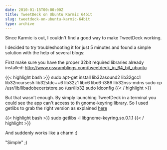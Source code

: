 ```yaml
---
date: 2010-01-15T00:00:00Z
title: TweetDeck on Ubuntu Karmic 64bit
slug: tweetdeck-on-ubuntu-karmic-64bit
type: archive
---
```


Since Karmic is out, I couldn't find a good way to make TweetDeck working.

I decided to try troubleshooting it for just 5 minutes and found a simple solution with the help of several blogs:

First make sure you have the proper 32bit required libraries already installed: <http://www.ossramblings.com/tweetdeck_in_64_bit_ubuntu>

{{< highlight bash >}}
sudo apt-get install lib32asound2 lib32gcc1 lib32ncurses5 lib32stdc++6 lib32z1 libc6 libc6-i386 lib32nss-mdns
sudo cp /usr/lib/libadobecertstore.so /usr/lib32
sudo ldconfig
{{< / highlight >}}

But that wasn't enough. By simply launching TweetDeck in a terminal you could see the app can't access to th gnome-keyring library. So I used getlibs to grab the right version as explained [here](http://ubuntuforums.org/archive/index.php/t-956824.html)

{{< highlight bash >}}
sudo getlibs -l libgnome-keyring.so.0.1.1
{{< / highlight >}}

And suddenly works like a charm :)

"Simple" ;)
